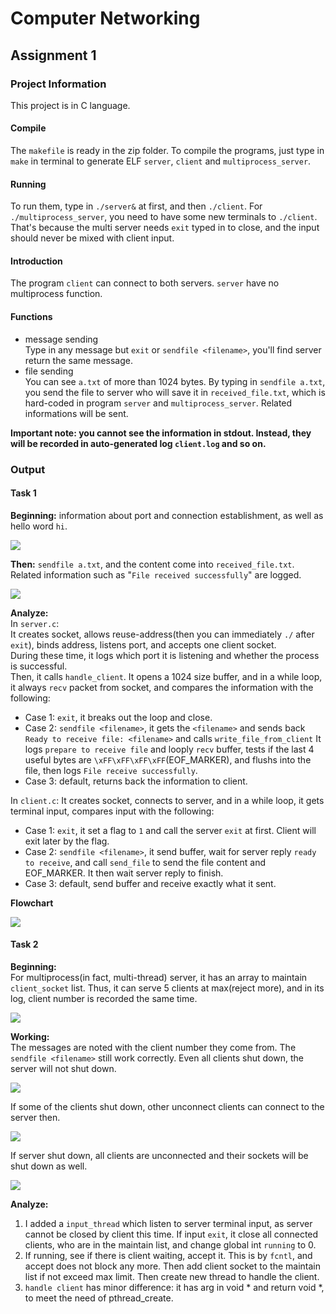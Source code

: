 # Computer Networking
## Assignment 1
### Project Information
This project is in $\text{C}$ language.  
#### Compile
The `makefile` is ready in the zip folder. To compile the programs, just type in `make` in terminal to generate ELF `server`, `client` and `multiprocess_server`.  
#### Running
To run them, type in `./server&` at first, and then `./client`. For `./multiprocess_server`, you need to have some new terminals to `./client`. That's because the multi server needs `exit` typed in to close, and the input should never be mixed with client input.
#### Introduction
The program `client` can connect to both servers. `server` have no multiprocess function. 
#### Functions
- message sending  
  Type in any message but `exit` or `sendfile <filename>`, you'll find server return the same message.
- file sending  
  You can see `a.txt` of more than 1024 bytes. By typing in `sendfile a.txt`, you send the file to server who will save it in `received_file.txt`, which is hard-coded in program `server` and `multiprocess_server`. Related informations will be sent.  

**Important note: you cannot see the information in stdout. Instead, they will be recorded in auto-generated log `client.log` and so on.**
### Output
#### Task 1
**Beginning:** information about port and connection establishment, as well as hello word `hi`.


![](pic/before_file.png)


**Then:** `sendfile a.txt`, and the content come into `received_file.txt`. Related information such as "`File received successfully`" are logged.


![](pic/after_file.png)

**Analyze:**   
In `server.c`:  
It creates socket, allows reuse-address(then you can immediately `./` after `exit`), binds address, listens port, and accepts one client socket.  
During these time, it logs which port it is listening and whether the process is successful.  
Then, it calls `handle_client`. It opens a 1024 size buffer, and in a while loop, it always `recv` packet from socket, and compares the information with the following:
- Case 1: `exit`, it breaks out the loop and close.  
- Case 2: `sendfile <filename>`, it gets the `<filename>` and sends back `Ready to receive file: <filename>` and calls `write_file_from_client` It logs `prepare to receive file` and looply `recv` buffer, tests if the last 4 useful bytes are `\xFF\xFF\xFF\xFF`(EOF_MARKER), and flushs into the file, then logs `File receive successfully`.  
- Case 3: default, returns back the information to client.

In `client.c`:
It creates socket, connects to server, and in a while loop, it gets terminal input, compares input with the following:
- Case 1: `exit`, it set a flag to `1` and call the server `exit` at first. Client will exit later by the flag.
- Case 2: `sendfile <filename>`, it send buffer, wait for server reply `ready to receive`, and call `send_file` to send the file content and EOF_MARKER. It then wait server reply to finish.
- Case 3: default, send buffer and receive exactly what it sent.

**Flowchart**

![](pic/flow.png)

#### Task 2
**Beginning:**  
For multiprocess(in fact, multi-thread) server, it has an array to maintain `client_socket` list. Thus, it can serve 5 clients at max(reject more), and in its log, client number is recorded the same time.

![](pic/starting.png)

**Working:**  
The messages are noted with the client number they come from. The `sendfile <filename>` still work correctly. Even all clients shut down, the server will not shut down. 

![](pic/middle.png)

If some of the clients shut down, other unconnect clients can connect to the server then.

![](pic/add.png)

If server shut down, all clients are unconnected and their sockets will be shut down as well.

![](pic/server.png)

**Analyze:**  
1. I added a `input_thread` which listen to server terminal input, as server cannot be closed by client this time. If input `exit`, it close all connected clients, who are in the maintain list, and change global int `running` to 0.
2. If running, see if there is client waiting, accept it. This is by `fcntl`, and accept does not block any more. Then add client socket to the maintain list if not exceed max limit. Then create new thread to handle the client.
3. `handle client` has minor difference: it has arg in void * and return void *, to meet the need of pthread_create.